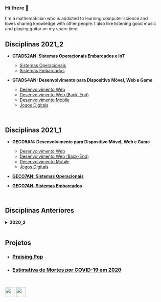 ### Hi there 👋

I'm a mathematician who is addicted to learning computer science and loves sharing knowledge with other people. I also like listening good music and playing guitar on my spare time.

## Disciplinas 2021_2

  * <strong>GTADS2AN: Sistemas Operacionais Embarcados e IoT</strong>
    * [Sistemas Operacionais](https://github.com/eduardo-ono/Sistemas-Operacionais)
    * [Sistemas Embarcados](https://github.com/eduardo-ono/Sistemas-Embarcados)

  * <strong>GTADS4AN: Desenvolvimento para Dispositivo Móvel, Web e Game</strong>
    * [Desenvolvimento Web](https://github.com/eduardo-ono/desenvolvimento-web)
    * [Desenvolvimento Web (Back-End)](https://github.com/eduardo-ono/desenvolvimento-web_back-end)
    * [Desenvolvimento Mobile](https://github.com/eduardo-ono/desenvolvimento-mobile)
    * [Jogos Digitais](https://github.com/eduardo-ono/jogos-digitais)

<br>

## Disciplinas 2021_1

  * <strong>GECO5AN: Desenvolvimento para Dispositivo Móvel, Web e Game</strong>
    * [Desenvolvimento Web](https://github.com/eduardo-ono/desenvolvimento-web)
    * [Desenvolvimento Web (Back-End)](https://github.com/eduardo-ono/desenvolvimento-web_back-end)
    * [Desenvolvimento Mobile](https://github.com/eduardo-ono/desenvolvimento-mobile)
    * [Jogos Digitais](https://github.com/eduardo-ono/jogos-digitais)

  * <strong><a href="https://github.com/eduardo-ono/sistemas-operacionais"> GECO7AN: Sistemas Operacionais</a></strong>

  * <strong><a href="https://github.com/eduardo-ono/sistemas-embarcados"> GECO7AN: Sistemas Embarcados</a></strong>

<br>

## Disciplinas Anteriores

<details>
  <summary>
    <strong>2020_2</strong>
  </summary>
  <section markdown="1">

  * GECO6AN: Organização de Computadores
  * GTADS2AN: Sistemas Operacionais Embarcados e IoT
  * GTADS4AN: Desenvolvimento para Dispositivo Móvel, Web e Game

  </section>
</details>

<br>

## Projetos

  * ### [Praising Pop](https://eduardo-ono.github.io/Praising-Pop/)
  * ### [Estimativa de Mortes por COVID-19 em 2020](https://eduardo-ono.github.io/eduardo-ono/covid-19/index.html)

<br>

[<img src="https://simpleicons.org/icons/instagram.svg" width="32" height=32>](https://www.instagram.com/eduardoono1973/)
[<img src="https://simpleicons.org/icons/facebook.svg" width="32" height=32>](https://pt-br.facebook.com/eduardo.ono)

<!--
**eduardo-ono/eduardo-ono** is a ✨ _special_ ✨ repository because its `README.md` (this file) appears on your GitHub profile.

Here are some ideas to get you started:

- 🔭 I’m currently working on ...
- 🌱 I’m currently learning ...
- 👯 I’m looking to collaborate on ...
- 🤔 I’m looking for help with ...
- 💬 Ask me about ...
- 📫 How to reach me: ...
- 😄 Pronouns: ...
- ⚡ Fun fact: ...
-->
